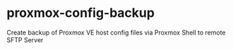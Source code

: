 # proxmox-config-backup
Create backup of Proxmox VE host config files via Proxmox Shell to remote SFTP Server
